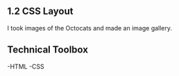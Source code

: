 ## 1.2 CSS Layout
I took images of the Octocats and made an image gallery.

## Technical Toolbox
-HTML -CSS
